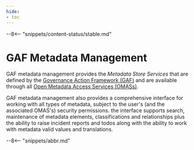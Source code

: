```yaml
---
hide:
- toc
---
```


<!-- SPDX-License-Identifier: CC-BY-4.0 -->
<!-- Copyright Contributors to the ODPi Egeria project 2020. -->

--8<-- "snippets/content-status/stable.md"

# GAF Metadata Management

GAF metadata management provides the *Metadata Store Services* that are
defined by the [Governance Action Framework (GAF)](/frameworks/gaf/overview) and are available through all
[Open Metadata Access Services (OMASs)](/services/omas).

GAF metadata management also provides a comprehensive interface for working with all types of metadata, subject to the user's (and the associated OMAS's) security permissions.
the interface supports search, maintenance of metadata elements, classifications and relationships plus the ability to raise incident reports
and todos along with the ability to work with metadata valid values and translations.


--8<-- "snippets/abbr.md"
